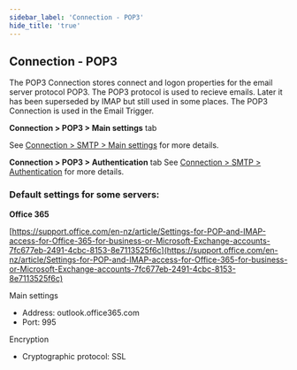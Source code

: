 ```yaml
---
sidebar_label: 'Connection - POP3'
hide_title: 'true'
---
```


## Connection - POP3

The POP3 Connection stores connect and logon properties for the email server protocol POP3. The POP3 protocol is used to recieve emails. Later it has been superseded by IMAP but still used in some places. The POP3 Connection is used in the Email Trigger.
 
**Connection > POP3 > Main settings** tab

See [Connection > SMTP > Main settings](connectionsmtpmainsettings) for more details.
 
**Connection > POP3 > Authentication** tab
See [Connection > SMTP > Authentication](connectionsmtpauthentication) for more details.
 
### Default settings for some servers:

**Office 365**

[https://support.office.com/en-nz/article/Settings-for-POP-and-IMAP-access-for-Office-365-for-business-or-Microsoft-Exchange-accounts-7fc677eb-2491-4cbc-8153-8e7113525f6c](https://support.office.com/en-nz/article/Settings-for-POP-and-IMAP-access-for-Office-365-for-business-or-Microsoft-Exchange-accounts-7fc677eb-2491-4cbc-8153-8e7113525f6c)
 
Main settings
* Address: outlook.office365.com
* Port: 995
 
Encryption
* Cryptographic protocol: SSL